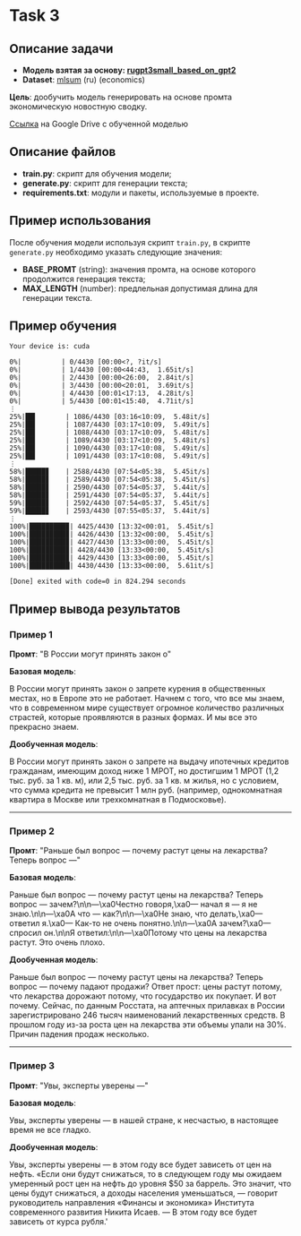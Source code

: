 # Task 3
## Описание задачи
- **Модель взятая за основу: [rugpt3small_based_on_gpt2](https://huggingface.co/ai-forever/rugpt3small_based_on_gpt2)**
- **Dataset**: [mlsum](https://huggingface.co/datasets/mlsum/viewer/ru/train?f[topic][value]=%27economics%27) (ru) (economics)

**Цель**: дообучить модель генерировать на основе промта экономическую новостную сводку.

[Ссылка](https://drive.google.com/file/d/1-IP2tHmhM-NP-Aate2QYUz7TSXiFkXXt/view?usp=sharing) на Google Drive с обученной моделью

## Описание файлов
- **train.py**: скрипт для обучения модели;
- **generate.py**: скрипт для генерации текста;
- **requirements.txt**: модули и пакеты, используемые в проекте.

## Пример использования
После обучения модели используя скрипт `train.py`, в скрипте `generate.py` необходимо указать следующие значения:
- **BASE_PROMT** (string): значения промта, на основе которого продолжится генерация текста;
- **MAX_LENGTH** (number): предлельная допустимая длина для генерации текста.

## Пример обучения
```
Your device is: cuda

0%|          | 0/4430 [00:00<?, ?it/s]
0%|          | 1/4430 [00:00<44:43,  1.65it/s]
0%|          | 2/4430 [00:00<26:00,  2.84it/s]
0%|          | 3/4430 [00:00<20:01,  3.69it/s]
0%|          | 4/4430 [00:01<17:13,  4.28it/s]
0%|          | 5/4430 [00:01<15:40,  4.71it/s]
⋮
25%|██▍       | 1086/4430 [03:16<10:09,  5.48it/s]
25%|██▍       | 1087/4430 [03:17<10:09,  5.49it/s]
25%|██▍       | 1088/4430 [03:17<10:09,  5.48it/s]
25%|██▍       | 1089/4430 [03:17<10:09,  5.48it/s]
25%|██▍       | 1090/4430 [03:17<10:08,  5.49it/s]
25%|██▍       | 1091/4430 [03:17<10:08,  5.49it/s]
⋮
58%|█████▊    | 2588/4430 [07:54<05:38,  5.45it/s]
58%|█████▊    | 2589/4430 [07:54<05:38,  5.45it/s]
58%|█████▊    | 2590/4430 [07:54<05:37,  5.44it/s]
58%|█████▊    | 2591/4430 [07:54<05:37,  5.44it/s]
59%|█████▊    | 2592/4430 [07:54<05:37,  5.45it/s]
59%|█████▊    | 2593/4430 [07:55<05:37,  5.44it/s]
⋮
100%|█████████▉| 4425/4430 [13:32<00:01,  5.45it/s]
100%|█████████▉| 4426/4430 [13:32<00:00,  5.45it/s]
100%|█████████▉| 4427/4430 [13:33<00:00,  5.45it/s]
100%|█████████▉| 4428/4430 [13:33<00:00,  5.45it/s]
100%|█████████▉| 4429/4430 [13:33<00:00,  5.45it/s]
100%|██████████| 4430/4430 [13:33<00:00,  5.61it/s]

[Done] exited with code=0 in 824.294 seconds
```

## Пример вывода результатов
### Пример 1
**Промт**: "В России могут принять закон о"

**Базовая модель**: 

В России могут принять закон о запрете курения в общественных местах, но в Европе это не работает. Начнем с того, что все мы знаем, что в современном мире существует огромное количество различных страстей, которые проявляются в разных формах. И мы все это прекрасно знаем.

**Дообученная модель**: 

В России могут принять закон о запрете на выдачу ипотечных кредитов гражданам, имеющим доход ниже 1 МРОТ, но достигшим 1 МРОТ (1,2 тыс. руб. за 1 кв. м), или 2,5 тыс. руб. за 1 кв. м жилья, но с условием, что сумма кредита не превысит 1 млн руб. (например, однокомнатная квартира в Москве или трехкомнатная в Подмосковье).

***

### Пример 2
**Промт**: "Раньше был вопрос — почему растут цены на лекарства? Теперь вопрос —"

**Базовая модель**: 

Раньше был вопрос — почему растут цены на лекарства? Теперь вопрос — зачем?\n\n—\xa0Честно говоря,\xa0— начал я — я не знаю.\n\n—\xa0А что — как?\n\n—\xa0Не знаю, что делать,\xa0— ответил я.\xa0— Как-то не очень понятно.\n\n—\xa0А зачем?\xa0— спросил он.\n\nЯ ответил:\n\n—\xa0Потому что цены на лекарства растут. Это очень плохо.

**Дообученная модель**: 

Раньше был вопрос — почему растут цены на лекарства? Теперь вопрос — почему падают продажи? Ответ прост: цены растут потому, что лекарства дорожают потому, что государство их покупает. И вот почему. Сейчас, по данным Росстата, на аптечных прилавках в России зарегистрировано 246 тысяч наименований лекарственных средств. В прошлом году из-за роста цен на лекарства эти объемы упали на 30%. Причин падения продаж несколько.

***

### Пример 3
**Промт**: "Увы, эксперты уверены —"

**Базовая модель**: 

Увы, эксперты уверены — в нашей стране, к несчастью, в настоящее время не все гладко.

**Дообученная модель**: 

Увы, эксперты уверены — в этом году все будет зависеть от цен на нефть. «Если они будут снижаться, то в следующем году мы ожидаем умеренный рост цен на нефть до уровня $50 за баррель. Это значит, что цены будут снижаться, а доходы населения уменьшаться, — говорит руководитель направления «Финансы и экономика» Института современного развития Никита Исаев. — В этом году все будет зависеть от курса рубля.'
